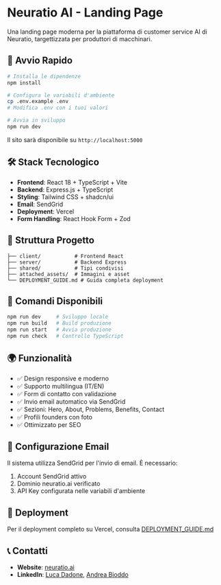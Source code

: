 # Neuratio AI - Landing Page

Una landing page moderna per la piattaforma di customer service AI di Neuratio, targettizzata per produttori di macchinari.

## 🚀 Avvio Rapido

```bash
# Installa le dipendenze
npm install

# Configura le variabili d'ambiente
cp .env.example .env
# Modifica .env con i tuoi valori

# Avvia in sviluppo
npm run dev
```

Il sito sarà disponibile su `http://localhost:5000`

## 🛠️ Stack Tecnologico

- **Frontend**: React 18 + TypeScript + Vite
- **Backend**: Express.js + TypeScript
- **Styling**: Tailwind CSS + shadcn/ui
- **Email**: SendGrid
- **Deployment**: Vercel
- **Form Handling**: React Hook Form + Zod

## 📁 Struttura Progetto

```
├── client/           # Frontend React
├── server/           # Backend Express
├── shared/           # Tipi condivisi
├── attached_assets/  # Immagini e asset
└── DEPLOYMENT_GUIDE.md # Guida completa deployment
```

## 🔧 Comandi Disponibili

```bash
npm run dev     # Sviluppo locale
npm run build   # Build produzione
npm run start   # Avvia produzione
npm run check   # Controllo TypeScript
```

## 🌍 Funzionalità

- ✅ Design responsive e moderno
- ✅ Supporto multilingua (IT/EN)
- ✅ Form di contatto con validazione
- ✅ Invio email automatico via SendGrid
- ✅ Sezioni: Hero, About, Problems, Benefits, Contact
- ✅ Profili founders con foto
- ✅ Ottimizzato per SEO

## 📧 Configurazione Email

Il sistema utilizza SendGrid per l'invio di email. È necessario:

1. Account SendGrid attivo
2. Dominio neuratio.ai verificato
3. API Key configurata nelle variabili d'ambiente

## 🚀 Deployment

Per il deployment completo su Vercel, consulta [DEPLOYMENT_GUIDE.md](./DEPLOYMENT_GUIDE.md)

## 📞 Contatti

- **Website**: [neuratio.ai](https://neuratio.ai)
- **LinkedIn**: [Luca Dadone](https://linkedin.com/in/luca-dadone-8858a41a9/), [Andrea Bioddo](https://linkedin.com/in/andrea-bioddo/)